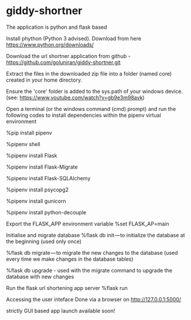 # giddy-shortner
The application is python and flask based

Install phython (Python 3 advised). Download from here https://www.python.org/downloads/

Download the url shortner application from github - https://github.com/goluniran/giddy-shortner.git

Extract the files in the downloaded zip file into a folder (named core) created in your home directory.

Ensure the 'core' folder is added to the sys.path of your windows device.
(see: https://www.youtube.com/watch?v=gb9e3m98avk)

Open a terminal (or  the windows command (cmd) prompt) and run the following codes to install dependencies within the pipenv virtual environment 

%pip install pipenv

%pipenv shell

%pipenv install Flask

%pipenv install Flask-Migrate

%pipenv install Flask-SQLAlchemy

%pipenv install psycopg2

%pipenv install gunicorn

%pipenv install python-decouple


Export the FLASK_APP environment variable
%set FLASK_AP=main


Initialise and migrate database
%flask db init — to initialize the database at the beginning (used only once)

%flask db migrate — to migrate the new changes to the database (used every time we make changes in the database tables)

%flask db upgrade - used with the migrate command to upgrade the database with new changes


Run the flask url shortening app server
%flask run

Accessing the user inteface 
Done via a browser on http://127.0.0.1:5000/ 

strictly GUI based app launch available soon!
